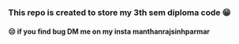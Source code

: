 <h3>This repo is created to store my 3th sem diploma code 😁</h3>
<h4>😒 if you find bug DM me on my insta manthanrajsinhparmar</h4>
